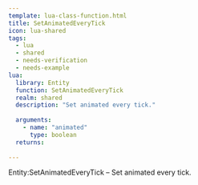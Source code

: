 ```yaml
---
template: lua-class-function.html
title: SetAnimatedEveryTick
icon: lua-shared
tags:
  - lua
  - shared
  - needs-verification
  - needs-example
lua:
  library: Entity
  function: SetAnimatedEveryTick
  realm: shared
  description: "Set animated every tick."
  
  arguments:
    - name: "animated"
      type: boolean
  returns:
    
---
```


<div class="lua__search__keywords">
Entity:SetAnimatedEveryTick &#x2013; Set animated every tick.
</div>
